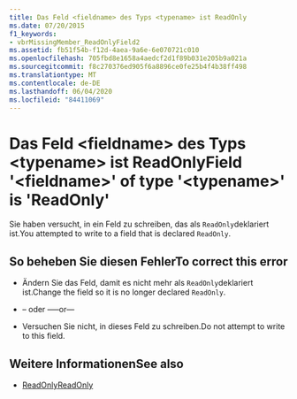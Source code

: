 ```yaml
---
title: Das Feld <fieldname> des Typs <typename> ist ReadOnly
ms.date: 07/20/2015
f1_keywords:
- vbrMissingMember_ReadOnlyField2
ms.assetid: fb51f54b-f12d-4aea-9a6e-6e070721c010
ms.openlocfilehash: 705fbd8e1658a4aedcf2d1f89b031e205b9a021a
ms.sourcegitcommit: f8c270376ed905f6a8896ce0fe25b4f4b38ff498
ms.translationtype: MT
ms.contentlocale: de-DE
ms.lasthandoff: 06/04/2020
ms.locfileid: "84411069"
---
```

# <a name="field-fieldname-of-type-typename-is-readonly"></a><span data-ttu-id="d2e9f-102">Das Feld \<fieldname> des Typs \<typename> ist ReadOnly</span><span class="sxs-lookup"><span data-stu-id="d2e9f-102">Field '\<fieldname>' of type '\<typename>' is 'ReadOnly'</span></span>
<span data-ttu-id="d2e9f-103">Sie haben versucht, in ein Feld zu schreiben, das als `ReadOnly`deklariert ist.</span><span class="sxs-lookup"><span data-stu-id="d2e9f-103">You attempted to write to a field that is declared `ReadOnly`.</span></span>  
  
## <a name="to-correct-this-error"></a><span data-ttu-id="d2e9f-104">So beheben Sie diesen Fehler</span><span class="sxs-lookup"><span data-stu-id="d2e9f-104">To correct this error</span></span>  
  
- <span data-ttu-id="d2e9f-105">Ändern Sie das Feld, damit es nicht mehr als `ReadOnly`deklariert ist.</span><span class="sxs-lookup"><span data-stu-id="d2e9f-105">Change the field so it is no longer declared `ReadOnly`.</span></span>  
  
- <span data-ttu-id="d2e9f-106">– oder –</span><span class="sxs-lookup"><span data-stu-id="d2e9f-106">—or—</span></span>  
  
- <span data-ttu-id="d2e9f-107">Versuchen Sie nicht, in dieses Feld zu schreiben.</span><span class="sxs-lookup"><span data-stu-id="d2e9f-107">Do not attempt to write to this field.</span></span>  
  
## <a name="see-also"></a><span data-ttu-id="d2e9f-108">Weitere Informationen</span><span class="sxs-lookup"><span data-stu-id="d2e9f-108">See also</span></span>

- [<span data-ttu-id="d2e9f-109">ReadOnly</span><span class="sxs-lookup"><span data-stu-id="d2e9f-109">ReadOnly</span></span>](../language-reference/modifiers/readonly.md)
